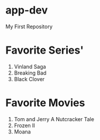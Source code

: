 # app-dev
My First Repository

# Favorite Series'
1. Vinland Saga
2. Breaking Bad
3. Black Clover
   
# Favorite Movies
1. Tom and Jerry A Nutcracker Tale
2. Frozen II
3. Moana
